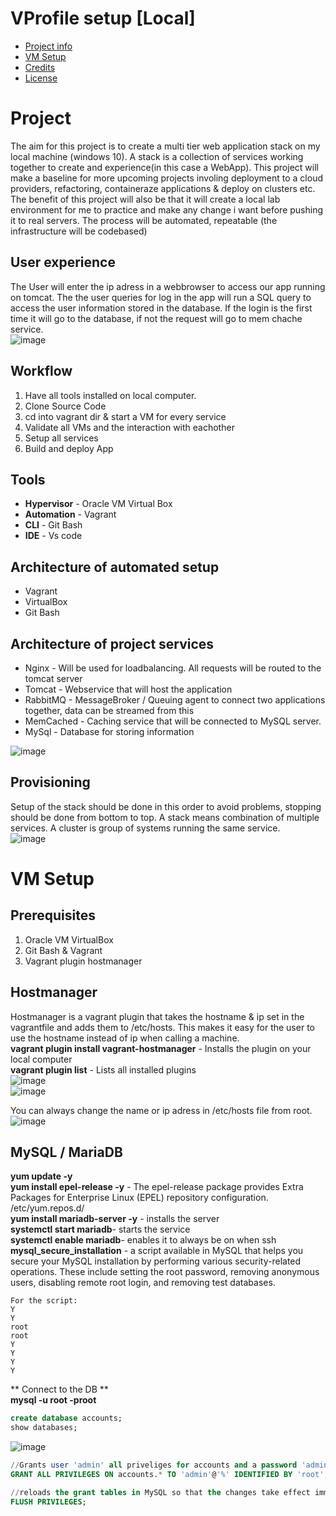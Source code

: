 # VProfile setup [Local]  

- [Project info](#project)
- [VM Setup](#vm-setup)
- [Credits](#credits)
- [License](#license)


# Project  
The aim for this project is to create a multi tier web application stack on my local machine (windows 10). A stack is a collection of services working together to create and experience(in this case a WebApp).
This project will make a baseline for more upcoming projects involing deployment to a cloud providers, refactoring, containeraze applications & deploy on clusters etc.
The benefit of this project will also be that it will create a local lab environment for me to practice and make any change i want before pushing it to real servers.
The process will be automated, repeatable (the infrastructure will be codebased)

## User experience
The User will enter the ip adress in a webbrowser to access our app running on tomcat. The the user queries for log in the app will run a SQL query to access the user information stored in the database.
If the login is the first time it will go to the database, if not the request will go to mem chache service.  
![image](https://github.com/Keeriiim/Vagrant/assets/117115289/a7164e83-acf0-4b26-ada6-e6040d15668f)  

## Workflow
1. Have all tools installed on local computer.
2. Clone Source Code
3. cd into vagrant dir & start a VM for every service
4. Validate all VMs and the interaction with eachother
5. Setup all services
6. Build and deploy App


## Tools
* **Hypervisor** - Oracle VM Virtual Box
* **Automation** - Vagrant
* **CLI** - Git Bash
* **IDE** - Vs code

## Architecture of automated setup
* Vagrant
* VirtualBox
* Git Bash

## Architecture of project services
* Nginx - Will be used for loadbalancing. All requests will be routed to the tomcat server
* Tomcat - Webservice that will host the application
* RabbitMQ - MessageBroker / Queuing agent to connect two applications together, data can be streamed from this
* MemCached - Caching service that will be connected to MySQL server.
* MySql - Database for storing information

![image](https://github.com/Keeriiim/Vagrant/assets/117115289/9d9f7a08-ed81-4fc5-a71c-c4f6aca4f660)  


## Provisioning  
Setup of the stack should be done in this order to avoid problems, stopping should be done from bottom to top. A stack means combination of multiple services. 
A cluster is group of systems running the same service.  
![image](https://github.com/Keeriiim/Vagrant/assets/117115289/e81e0eac-75da-4e21-b997-2b2f060ffea3)  



# VM Setup 
## Prerequisites
1. Oracle VM VirtualBox
2. Git Bash & Vagrant
3. Vagrant plugin hostmanager

## Hostmanager  
Hostmanager is a vagrant plugin that takes the hostname & ip set in the vagrantfile and adds them to /etc/hosts. 
This makes it easy for the user to use the hostname instead of ip when calling a machine.  
**vagrant plugin install vagrant-hostmanager** - Installs the plugin on your local computer  
**vagrant plugin list** - Lists all installed plugins  
![image](https://github.com/Keeriiim/Vagrant/assets/117115289/e95e7485-0dca-42ed-b13e-8a41abdc46b2)  
![image](https://github.com/Keeriiim/Vagrant/assets/117115289/602065fa-c7ae-4262-ba29-6c0c047fcfe2)  

You can always change the name or ip adress in /etc/hosts file from root.
![image](https://github.com/Keeriiim/Vagrant/assets/117115289/40ed28c0-50c4-48db-a757-58de041479bd)  

## MySQL / MariaDB
**yum update -y**  
**yum install epel-release -y** - The epel-release package provides Extra Packages for Enterprise Linux (EPEL) repository configuration. /etc/yum.repos.d/  
**yum install mariadb-server -y** - installs the server  
**systemctl start mariadb**- starts the service  
**systemctl enable mariadb**- enables it to always be on when ssh  
**mysql_secure_installation** - a script available in MySQL that helps you secure your MySQL installation by performing various security-related operations. These include setting the root password, removing anonymous users, disabling remote root login, and removing test databases.  

```
For the script:
Y
Y
root
root
Y
Y
Y
Y
```

** Connect to the DB **  
**mysql -u root -proot**  
```sql  
create database accounts;
show databases;
```
![image](https://github.com/Keeriiim/Vagrant/assets/117115289/b6c05d5f-efac-47fa-8a3f-f3c529c85e1a)  

```sql
//Grants user 'admin' all priveliges for accounts and a password 'admin' 
GRANT ALL PRIVILEGES ON accounts.* TO 'admin'@'%' IDENTIFIED BY 'root';

//reloads the grant tables in MySQL so that the changes take effect immediately
FLUSH PRIVILEGES;
```    








